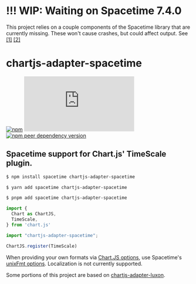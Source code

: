 # !!! WIP: Waiting on Spacetime 7.4.0
This project relies on a couple components of the Spacetime library that are currently missing. These won't cause crashes, but could affect output. See [[1]](https://github.com/spencermountain/spacetime/pull/359) [[2]](https://github.com/spencermountain/spacetime/pull/360)

# chartjs-adapter-spacetime
[![npm](https://img.shields.io/npm/v/chartjs-adapter-spacetime?style=flat-square)](https://www.npmjs.com/package/chartjs-adapter-spacetime)
[![npm peer dependency version](https://img.shields.io/npm/dependency-version/chartjs-adapter-spacetime/peer/chart.js?style=flat-square)](https://www.npmjs.com/package/spacetime)
[![npm peer dependency version](https://img.shields.io/npm/dependency-version/chartjs-adapter-spacetime/peer/spacetime?style=flat-square)](https://www.npmjs.com/package/chart.js)

## Spacetime support for Chart.js' TimeScale plugin.

```bash
$ npm install spacetime chartjs-adapter-spacetime

$ yarn add spacetime chartjs-adapter-spacetime

$ pnpm add spacetime chartjs-adapter-spacetime
```

```ts
import {
  Chart as ChartJS,
  TimeScale,
} from 'chart.js'

import "chartjs-adapter-spacetime";

ChartJS.register(TimeScale)
```

When providing your own formats via [Chart.JS options](https://www.chartjs.org/docs/latest/axes/cartesian/time.html#configuration-options), use Spacetime's [unixFmt options](https://github.com/spencermountain/spacetime/blob/master/src/methods/format/unixFmt.js). Localization is not currently supported.

Some portions of this project are based on [chartjs-adapter-luxon](https://www.github.com/chartjs/chartjs-adapter-luxon).

